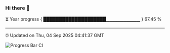 ### Hi there 👋

⏳ Year progress { ████████████████████▁▁▁▁▁▁▁▁▁▁ } 67.45 %

---

⏰ Updated on Thu, 04 Sep 2025 04:41:37 GMT

![Progress Bar CI](https://github.com/IshwaranRudhara/GIT-ACTION/workflows/Progress%20Bar%20CI/badge.svg)
